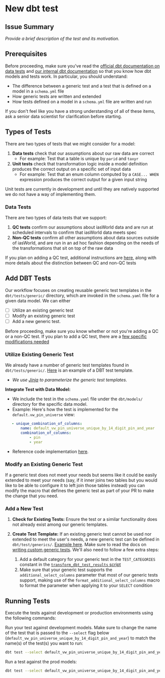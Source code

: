 # New dbt test

## Issue Summary

_Provide a brief description of the test and its motivation._

## Prerequisites

Before proceeding, make sure you've read the [official dbt documentation on data tests](https://docs.getdbt.com/docs/build/data-tests) and [our internal dbt documentation](https://github.com/ccao-data/data-architecture/blob/master/dbt/README.md) so that you know how dbt models and tests work. In particular, you should understand:

* The difference between a generic test and a test that is defined on a model in a `schema.yml` file
* How generic tests are written and extended
* How tests defined on a model in a `schema.yml` file are written and run

If you don't feel like you have a strong understanding of all of these items, ask a senior data scientist for clarification before starting.

## Types of Tests

There are two types of tests that we might consider for a model:

1. **Data tests** check that our assumptions about our raw data are correct
    * For example: Test that a table is unique by `parid` and `taxyr`
2. **Unit tests** check that transformation logic inside a model definition
   produces the correct output on a specific set of input data
    * For example: Test that an enum column computed by a `CASE... WHEN`
      expression produces the correct output for a given input string

Unit tests are currently in development and until they are natively supported we do not have a way of implementing them.

### Data Tests

There are two types of data tests that we support:

1. **QC tests** confirm our assumptions about iasWorld data and are run at
   scheduled intervals to confirm that iasWorld data meets spec
2. **Non-QC tests** confirm all other assumptions about data sources outside
   of iasWorld, and are run in an ad hoc fashion depending on the needs of
   the transformations that sit on top of the raw data

If you plan on adding a QC test, additional instructions are [here](https://github.com/ccao-data/data-architecture/blob/master/dbt/README.md#adding-data-tests), along with more details about the distinction between QC and non-QC tests

## Add DBT Tests

Our workflow focuses on creating reusable generic test templates in the `dbt/tests/generic/` directory, which are invoked in the `schema.yaml` file for a given data model.
We can either
- [ ] Utilize an existing generic test
- [ ] Modify an existing generic test
- [ ] Add a new generic test.

Before proceeding, make sure you know whether or not you're adding a QC or a non-QC test. If you plan to add a QC test, there are a [few specific modifications needed](https://github.com/ccao-data/data-architecture/blob/master/dbt/README.md#adding-qc-tests) 

### Utilize Existing Generic Test

We already have a number of generic test templates found in `dbt/tests/generic/`. [Here](https://github.com/ccao-data/data-architecture/blob/master/dbt/tests/generic/test_unique_combination_of_columns.sql) is an example of a DBT test template.
   - _We use [Jinja](https://jinja.palletsprojects.com/en/3.1.x/templates/) to parameterize the generic test templates._

**Integrate Test with Data Model:**
   - We include the test in the `schema.yaml` file under the `dbt/models/` directory for the specific data model.
   - Example: Here's how the test is implemented for the `default.vw_pin_universe` view:

 ```yaml
    - unique_combination_of_columns:
        name: default_vw_pin_universe_unique_by_14_digit_pin_and_year
        combination_of_columns:
            - pin
            - year
 ```
   - Reference code implementation [here](https://github.com/ccao-data/data-architecture/blob/66ad8159bcb3d96dcdc62b7355f8fbce64affc78/dbt/models/default/schema/default.vw_pin_universe.yml#L248-L252).

### Modify an Existing Generic Test

If a generic test does not meet your needs but seems like it could be easily extended to meet your needs (say, if it inner
joins two tables but you would like to be able to configure it to left join those tables instead) you can modify the macro
that defines the generic test as part of your PR to make the change that you need.

### Add a New Test

1. **Check for Existing Tests:** Ensure the test or a similar functionality does not already exist among our generic templates. 

2. **Create Test Template:** If an existing generic test cannot be used nor extended to meet the user's needs, a new generic test can be defined in `dbt/test/generics/`. [Example here](https://github.com/ccao-data/data-architecture/blob/master/dbt/tests/generic/test_unique_combination_of_columns.sql). Make sure to read the docs on [writing custom generic tests](https://docs.getdbt.com/best-practices/writing-custom-generic-tests). We'll also need to follow a few extra steps:
   1. Add a default category for your generic test in
        the `TEST_CATEGORIES` constant in the [`transform_dbt_test_results`
        script](https://github.com/ccao-data/data-architecture/blob/master/.github/scripts/transform_dbt_test_results.py)
   2. Make sure that your generic test supports the `additional_select_columns`
        parameter that most of our generic tests support, making use
        of the `format_additional_select_columns` macro to format the
        parameter when applying it to your `SELECT` condition




## Running Tests

Execute the tests against development or production environments using the following commands:

Run your test against development models. Make sure to change the name of the test that is passed to the `--select` flag below (`default_vw_pin_universe_unique_by_14_digit_pin_and_year`) to match the name(s) of the test(s) you want to run:

```bash
dbt test --select default_vw_pin_universe_unique_by_14_digit_pin_and_year
```

Run a test against the prod models:

```bash
dbt test --select default_vw_pin_universe_unique_by_14_digit_pin_and_year --target prod
